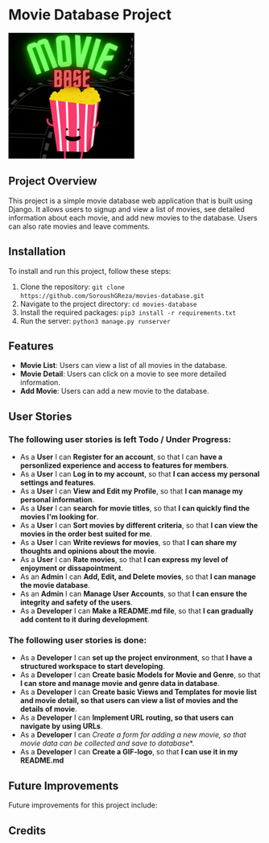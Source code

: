# Movie Database Project
<img src="images/moviebase.gif" alt="Moviebase logo" width="250" height="250">



## Project Overview
This project is a simple movie database web application that is built using Django. It allows users to signup and view a list of movies, see detailed information about each movie, and add new movies to the database. Users can also rate movies and leave comments.

## Installation
To install and run this project, follow these steps:

1. Clone the repository: `git clone https://github.com/SoroushGReza/movies-database.git`
2. Navigate to the project directory: `cd movies-database`
3. Install the required packages: `pip3 install -r requirements.txt`
4. Run the server: `python3 manage.py runserver`

## Features
- **Movie List**: Users can view a list of all movies in the database.
- **Movie Detail**: Users can click on a movie to see more detailed information.
- **Add Movie**: Users can add a new movie to the database.

## User Stories

### The following user stories is left Todo / Under Progress:

- As a **User** I can **Register for an account**, so that I can **have a personlized experience and access to features for members**.
- As a **User** I can **Log in to my account**, so that **I can access my personal settings and features**.
- As a **User** I can **View and Edit my Profile**, so that **I can manage my personal information**.
- As a **User** I can **search for movie titles**, so that **I can quickly find the movies I'm looking for**.
- As a **User** I can **Sort movies by different criteria**, so that **I can view the movies in the order best suited for me**.
- As a **User** I can **Write reviews for movies**, so that **I can share my thoughts and opinions about the movie**.
- As a **User** I can **Rate movies**, so that **I can express my level of enjoyment or dissapointment**.
- As an **Admin** I can **Add, Edit, and Delete movies**, so that **I can manage the movie database**.
- As an **Admin** I can **Manage User Accounts**, so that **I can ensure the integrity and safety of the users**.
- As a **Developer** I can **Make a README.md file**, so that **I can gradually add content to it during development**.


### The following user stories is done:

- As a **Developer** I can **set up the project environment**, so that **I have a structured workspace to start developing**.
- As a **Developer** I can **Create basic Models for Movie and Genre**, so that **I can store and manage movie and genre data in database**.
- As a **Developer** I can **Create basic Views and Templates for movie list and movie detail, so that users can view a list of movies and the details of  movie**.
- As a **Developer** I can **Implement URL routing, so that users can navigate by using URLs**.
- As a **Developer** I can *Create a form for adding a new movie, so that movie data can be collected and save to database**.
- As a **Developer** I can **Create a GIF-logo**, so that **I can use it in my README.md**




## Future Improvements
Future improvements for this project include:



## Credits
